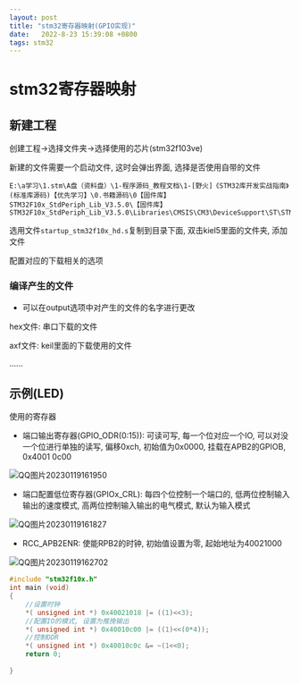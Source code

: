```yaml
---
layout: post
title: "stm32寄存器映射(GPIO实现)" 
date:   2022-8-23 15:39:08 +0800
tags: stm32
---
```


# stm32寄存器映射

## 新建工程

创建工程->选择文件夹->选择使用的芯片(stm32f103ve)

新建的文件需要一个启动文件, 这时会弹出界面, 选择是否使用自带的文件

```
E:\a学习\1.stm\A盘（资料盘）\1-程序源码_教程文档\1-[野火]《STM32库开发实战指南》(标准库源码)【优先学习】\0.书籍源码\0【固件库】STM32F10x_StdPeriph_Lib_V3.5.0\【固件库】STM32F10x_StdPeriph_Lib_V3.5.0\Libraries\CMSIS\CM3\DeviceSupport\ST\STM32F10x\startup\arm
```

选用文件`startup_stm32f10x_hd.s`复制到目录下面, 双击kiel5里面的文件夹, 添加文件

配置对应的下载相关的选项

### 编译产生的文件

+   可以在output选项中对产生的文件的名字进行更改

hex文件: 串口下载的文件

axf文件: keil里面的下载使用的文件

......

## 示例(LED)

使用的寄存器

+   端口输出寄存器(GPIO_ODR(0:15)): 可读可写, 每一个位对应一个IO, 可以对没一个位进行单独的读写, 偏移0xch, 初始值为0x0000, 挂载在APB2的GPIOB, 0x4001 0c00 

![QQ图片20230119161950](https://xingqiu-tuchuang-1256524210.cos.ap-shanghai.myqcloud.com/1082/202301191620728.png)

+   端口配置低位寄存器(GPIOx_CRL): 每四个位控制一个端口的, 低两位控制输入输出的速度模式, 高两位控制输入输出的电气模式, 默认为输入模式

![QQ图片20230119161827](https://xingqiu-tuchuang-1256524210.cos.ap-shanghai.myqcloud.com/1082/202301191619003.png)

+   RCC_APB2ENR: 使能RPB2的时钟, 初始值设置为零, 起始地址为40021000

![QQ图片20230119162702](https://xingqiu-tuchuang-1256524210.cos.ap-shanghai.myqcloud.com/1082/202301191627567.png)

```c
#include "stm32f10x.h"
int main (void)
{
	//设置时钟
	*( unsigned int *) 0x40021018 |= ((1)<<3);
	//配置IO的模式, 设置为推挽输出
	*( unsigned int *) 0x40010c00 |= ((1)<<(0*4));
	//控制ODR
	*( unsigned int *) 0x40010c0c &= ~(1<<0);
	return 0;
	
}
```

